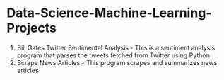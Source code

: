 # Data-Science-Machine-Learning-Projects
1. Bill Gates Twitter Sentimental Analysis - This is a sentiment analysis program that parses the tweets fetched from Twitter using Python
2. Scrape News Articles - This program scrapes and summarizes news articles

